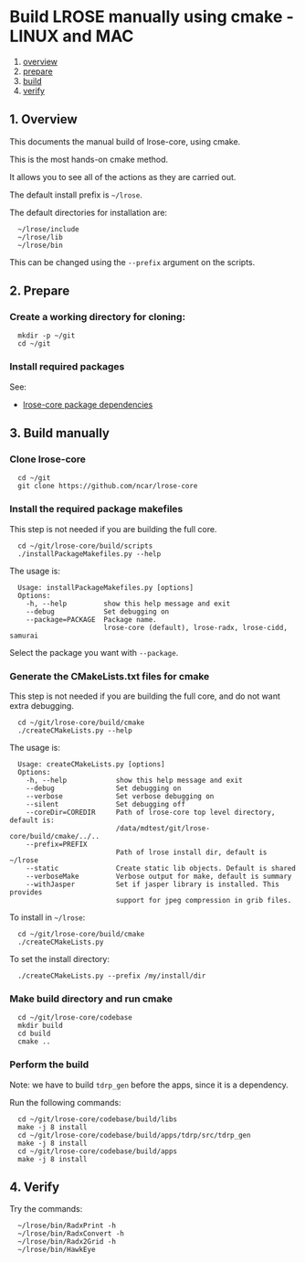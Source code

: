 # Build LROSE manually using cmake - LINUX and MAC

1. [overview](#overview)
2. [prepare](#prepare)
3. [build](#build)
4. [verify](#verify)

<a name="overview"/>

## 1. Overview

This documents the manual build of lrose-core, using cmake.

This is the most hands-on cmake method.

It allows you to see all of the actions as they are carried out.

The default install prefix is ```~/lrose```.

The default directories for installation are:

```
  ~/lrose/include
  ~/lrose/lib
  ~/lrose/bin
```

This can be changed using the ```--prefix``` argument on the scripts.

<a name="prepare"/>

## 2. Prepare

### Create a working directory for cloning:

```
  mkdir -p ~/git
  cd ~/git
```

### Install required packages

See:

* [lrose-core package dependencies](./lrose_package_dependencies.md)

<a name="build"/>

## 3. Build manually

### Clone lrose-core

```
  cd ~/git
  git clone https://github.com/ncar/lrose-core
```

### Install the required package makefiles

This step is not needed if you are building the full core.

```
  cd ~/git/lrose-core/build/scripts
  ./installPackageMakefiles.py --help
```

The usage is:

```
  Usage: installPackageMakefiles.py [options]
  Options:
    -h, --help         show this help message and exit
    --debug            Set debugging on
    --package=PACKAGE  Package name.
                       lrose-core (default), lrose-radx, lrose-cidd, samurai
```

Select the package you want with ```--package```.

### Generate the CMakeLists.txt files for cmake

This step is not needed if you are building the full core, and do not want extra debugging.

```
  cd ~/git/lrose-core/build/cmake
  ./createCMakeLists.py --help
```

The usage is:

```
  Usage: createCMakeLists.py [options]
  Options:
    -h, --help            show this help message and exit
    --debug               Set debugging on
    --verbose             Set verbose debugging on
    --silent              Set debugging off
    --coreDir=COREDIR     Path of lrose-core top level directory, default is:
                          /data/mdtest/git/lrose-core/build/cmake/../..
    --prefix=PREFIX
                          Path of lrose install dir, default is ~/lrose
    --static              Create static lib objects. Default is shared
    --verboseMake         Verbose output for make, default is summary
    --withJasper          Set if jasper library is installed. This provides
                          support for jpeg compression in grib files.
```

To install in ```~/lrose```:

```
  cd ~/git/lrose-core/build/cmake
  ./createCMakeLists.py
```

To set the install directory:

```
  ./createCMakeLists.py --prefix /my/install/dir
```

### Make build directory and run cmake

```
  cd ~/git/lrose-core/codebase
  mkdir build
  cd build
  cmake ..
```

### Perform the build

Note: we have to build ```tdrp_gen``` before the apps, since it is a dependency.

Run the following commands:

```
  cd ~/git/lrose-core/codebase/build/libs
  make -j 8 install
  cd ~/git/lrose-core/codebase/build/apps/tdrp/src/tdrp_gen
  make -j 8 install
  cd ~/git/lrose-core/codebase/build/apps
  make -j 8 install
```

<a name="verify"/>

## 4. Verify

Try the commands:
```
  ~/lrose/bin/RadxPrint -h
  ~/lrose/bin/RadxConvert -h
  ~/lrose/bin/Radx2Grid -h
  ~/lrose/bin/HawkEye
```

